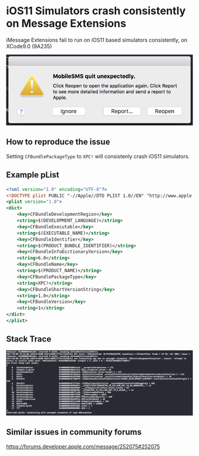 # iOS11 Simulators crash consistently on Message Extensions

iMessage Extensions fail to run on iOS11 based simulators consistently, on XCode9.0 (9A235)

![Crash Alert](error.png)

## How to reproduce the issue

Setting `CFBundlePackageType` to `XPC!` will consistenly crash iOS11 simulators.

## Example pList
``` xml
<?xml version="1.0" encoding="UTF-8"?>
<!DOCTYPE plist PUBLIC "-//Apple//DTD PLIST 1.0//EN" "http://www.apple.com/DTDs/PropertyList-1.0.dtd">
<plist version="1.0">
<dict>
	<key>CFBundleDevelopmentRegion</key>
	<string>$(DEVELOPMENT_LANGUAGE)</string>
	<key>CFBundleExecutable</key>
	<string>$(EXECUTABLE_NAME)</string>
	<key>CFBundleIdentifier</key>
	<string>$(PRODUCT_BUNDLE_IDENTIFIER)</string>
	<key>CFBundleInfoDictionaryVersion</key>
	<string>6.0</string>
	<key>CFBundleName</key>
	<string>$(PRODUCT_NAME)</string>
	<key>CFBundlePackageType</key>
	<string>XPC!</string>
	<key>CFBundleShortVersionString</key>
	<string>1.0</string>
	<key>CFBundleVersion</key>
	<string>1</string>
</dict>
</plist>
```
## Stack Trace

![Stack Trace](stacktrace.png)

## Similar issues in community forums

https://forums.developer.apple.com/message/252075#252075

